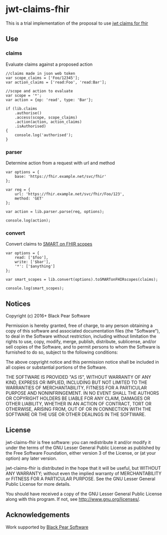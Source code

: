 # jwt-claims-fhir
This is a trial implementation of the proposal to use [jwt claims for fhir](./jwt-claims-fhir.md)

## Use

### claims
Evaluate claims against a proposed action

    //claims made in json web token
    var scope_claims = ['Foo/12345'];
    var action_claims = ['read:Foo', 'read:Bar'];

    //scope and action to evaluate
    var scope = '*';
    var action = {op: 'read', type: 'Bar'};

    if (lib.claims
        .authorise()
        .access(scope, scope_claims)
        .action(action, action_claims)
        .isAuthorised)
    {
        console.log('authorised');
    }

### parser
Determine action from a request with url and method

    var options = {
        base: 'https://fhir.example.net/svc/fhir'
    };

    var req = {
        url: 'https://fhir.example.net/svc/fhir/Foo/123',
        method: 'GET'
    };

    var action = lib.parser.parse(req, options);

    console.log(action);

### convert
Convert claims to [SMART on FHIR scopes](http://docs.smarthealthit.org/authorization/scopes-and-launch-context/)

    var options = {
        read: ['$foo'],
        write: ['$bar'],
        '*': ['$anything']
    };

    var smart_scopes = lib.convert(options).toSMARTonFHIRscopes(claims);

    console.log(smart_scopes);


## Notices

Copyright (c) 2016+ Black Pear Software

Permission is hereby granted, free of charge, to any person obtaining a copy of this software and associated documentation files (the "Software"), to deal in the Software without restriction, including without limitation the rights to use, copy, modify, merge, publish, distribute, sublicense, and/or sell copies of the Software, and to permit persons to whom the Software is furnished to do so, subject to the following conditions:

The above copyright notice and this permission notice shall be included in all copies or substantial portions of the Software.

THE SOFTWARE IS PROVIDED "AS IS", WITHOUT WARRANTY OF ANY KIND, EXPRESS OR IMPLIED, INCLUDING BUT NOT LIMITED TO THE WARRANTIES OF MERCHANTABILITY, FITNESS FOR A PARTICULAR PURPOSE AND NONINFRINGEMENT. IN NO EVENT SHALL THE AUTHORS OR COPYRIGHT HOLDERS BE LIABLE FOR ANY CLAIM, DAMAGES OR OTHER LIABILITY, WHETHER IN AN ACTION OF CONTRACT, TORT OR OTHERWISE, ARISING FROM, OUT OF OR IN CONNECTION WITH THE SOFTWARE OR THE USE OR OTHER DEALINGS IN THE SOFTWARE.

## License
jwt-claims-fhir is free software: you can redistribute it and/or modify
it under the terms of the GNU Lesser General Public License as published by
the Free Software Foundation, either version 3 of the License, or
(at your option) any later version.

jwt-claims-fhir is distributed in the hope that it will be useful,
but WITHOUT ANY WARRANTY; without even the implied warranty of
MERCHANTABILITY or FITNESS FOR A PARTICULAR PURPOSE.  See the
GNU Lesser General Public License for more details.

You should have received a copy of the GNU Lesser General Public License
along with this program.  If not, see <http://www.gnu.org/licenses/>.

## Acknowledgements

Work supported by [Black Pear Software](https://www.blackpear.com)

